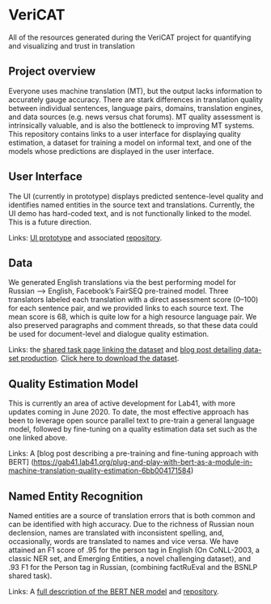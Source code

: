 # VeriCAT
All of the resources generated during the VeriCAT project for quantifying and visualizing and trust in translation 

## Project overview
Everyone uses machine translation (MT), but the output lacks information to accurately gauge accuracy. There are stark differences in translation quality between individual sentences, language pairs, domains, translation engines, and data sources (e.g. news versus chat forums). MT quality assessment is intrinsically valuable, and is also the bottleneck to improving MT systems. This repository contains links to a user interface for displaying quality estimation, a dataset for training a model on informal text, and one of the models whose predictions are displayed in the user interface. 

## User Interface
The UI (currently in prototype) displays predicted sentence-level quality and identifies named entities in the source text and translations. Currently, the UI demo has hard-coded text, and is not functionally linked to the model. This is a future direction.

Links: [UI prototype](https://ninalopatina.github.io/VeriCAT-UI/) and associated [repository](https://github.com/ninalopatina/VeriCAT-UI). 

## Data
We generated English translations via the best performing model for Russian --> English, Facebook’s FairSEQ pre-trained model. Three translators labeled each translation with a direct assessment score (0–100) for each sentence pair, and we provided links to each source text. The mean score is 68, which is quite low for a high resource language pair. We also preserved paragraphs and comment threads, so that these data could be used for document-level and dialogue quality estimation. 

Links: the [shared task page linking the dataset](http://www.statmt.org/wmt20/quality-estimation-task.html) and [blog post detailing data-set production](https://gab41.lab41.org/how-good-is-your-translation-our-novel-dataset-can-help-you-find-out-d25f6c50af59). [Click here to download the dataset](https://www.quest.dcs.shef.ac.uk/wmt20_files_qe/ru-en.tar.gz). 

## Quality Estimation Model
This is currently an area of active development for Lab41, with more updates coming in June 2020. To date, the most effective approach has been to leverage open source parallel text to pre-train a general language model, followed by fine-tuning on a quality estimation data set such as the one linked above. 

Links: A [blog post describing a pre-training and fine-tuning approach with BERT] (https://gab41.lab41.org/plug-and-play-with-bert-as-a-module-in-machine-translation-quality-estimation-6bb004171584) 

## Named Entity Recognition 
Named entities are a source of translation errors that is both common and can be identified with high accuracy. Due to the richness of Russian noun declension, names are translated with inconsistent spelling, and, occasionally, words are translated to names and vice versa. We have attained an F1 score of .95 for the person tag in English (On CoNLL-2003, a classic NER set, and Emerging Entities, a novel challenging dataset), and .93 F1 for the Person tag in Russian, (combining factRuEval and the BSNLP shared task). 

Links: A [full description of the BERT NER model](https://gab41.lab41.org/how-to-fine-tune-bert-for-named-entity-recognition-2257b5e5ce7e) and [repository](https://github.com/chambliss/Multilingual_NER).
